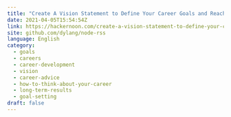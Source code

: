 ```yaml
---
title: "Create A Vision Statement to Define Your Career Goals and Reach Your Full Potential"
date: 2021-04-05T15:54:54Z
link: https://hackernoon.com/create-a-vision-statement-to-define-your-career-goals-and-reach-your-full-potential-c3493513?source=rss&utm_medium=RSS&utm_source=news.12bit.vn
site: github.com/dylang/node-rss
language: English
category:
  - goals
  - careers
  - career-development
  - vision
  - career-advice
  - how-to-think-about-your-career
  - long-term-results
  - goal-setting
draft: false
---
```

